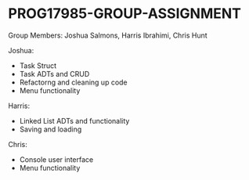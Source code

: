 # PROG17985-GROUP-ASSIGNMENT

Group Members: Joshua Salmons, Harris Ibrahimi, Chris Hunt

Joshua:
- Task Struct
- Task ADTs and CRUD
- Refactorng and cleaning up code
- Menu functionality

Harris:
- Linked List ADTs and functionality
- Saving and loading

Chris:
- Console user interface
- Menu functionality
